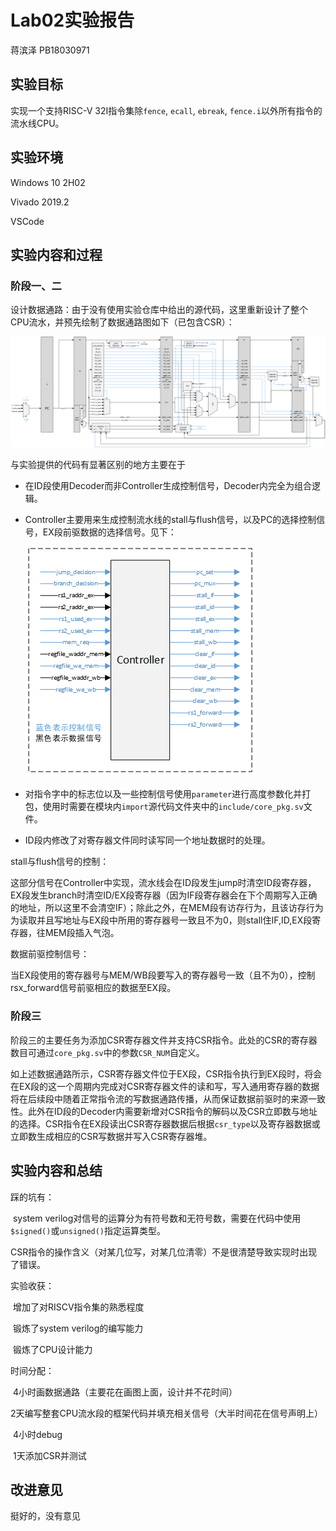 # Lab02实验报告

蒋滨泽	PB18030971

## 实验目标

实现一个支持RISC-V 32I指令集除`fence`, `ecall`, `ebreak`, `fence.i`以外所有指令的流水线CPU。

## 实验环境

Windows 10 2H02

Vivado 2019.2

VSCode

## 实验内容和过程

### 阶段一、二

设计数据通路：由于没有使用实验仓库中给出的源代码，这里重新设计了整个CPU流水，并预先绘制了数据通路图如下（已包含CSR）：



![](./DataPath.png)

与实验提供的代码有显著区别的地方主要在于

- 在ID段使用Decoder而非Controller生成控制信号，Decoder内完全为组合逻辑。

- Controller主要用来生成控制流水线的stall与flush信号，以及PC的选择控制信号，EX段前驱数据的选择信号。见下：

  ![](./Controller.png)

- 对指令字中的标志位以及一些控制信号使用`parameter`进行高度参数化并打包，使用时需要在模块内`import`源代码文件夹中的`include/core_pkg.sv`文件。

- ID段内修改了对寄存器文件同时读写同一个地址数据时的处理。

stall与flush信号的控制：

​	这部分信号在Controller中实现，流水线会在ID段发生jump时清空ID段寄存器，EX段发生branch时清空ID/EX段寄存器（因为IF段寄存器会在下个周期写入正确的地址，所以这里不会清空IF）；除此之外，在MEM段有访存行为，且该访存行为为读取并且写地址与EX段中所用的寄存器号一致且不为0，则stall住IF,ID,EX段寄存器，往MEM段插入气泡。

数据前驱控制信号：

​	当EX段使用的寄存器号与MEM/WB段要写入的寄存器号一致（且不为0），控制rsx_forward信号前驱相应的数据至EX段。

### 阶段三

阶段三的主要任务为添加CSR寄存器文件并支持CSR指令。此处的CSR的寄存器数目可通过`core_pkg.sv`中的参数`CSR_NUM`自定义。

如上述数据通路所示，CSR寄存器文件位于EX段，CSR指令执行到EX段时，将会在EX段的这一个周期内完成对CSR寄存器文件的读和写，写入通用寄存器的数据将在后续段中随着正常指令流的写数据通路传播，从而保证数据前驱时的来源一致性。此外在ID段的Decoder内需要新增对CSR指令的解码以及CSR立即数与地址的选择。CSR指令在EX段读出CSR寄存器数据后根据`csr_type`以及寄存器数据或立即数生成相应的CSR写数据并写入CSR寄存器堆。

## 实验内容和总结

踩的坑有：

​	system verilog对信号的运算分为有符号数和无符号数，需要在代码中使用`$signed()`或`unsigned()`指定运算类型。

​	CSR指令的操作含义（对某几位写，对某几位清零）不是很清楚导致实现时出现了错误。

实验收获：

​	增加了对RISCV指令集的熟悉程度

​	锻炼了system verilog的编写能力

​	锻炼了CPU设计能力

时间分配：

​	4小时画数据通路（主要花在画图上面，设计并不花时间）

​	2天编写整套CPU流水段的框架代码并填充相关信号（大半时间花在信号声明上）

​	4小时debug

​	1天添加CSR并测试

## 改进意见

挺好的，没有意见